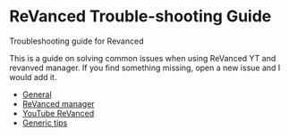 # ReVanced Trouble-shooting Guide
Troubleshooting guide for Revanced

This is a guide on solving common issues when using ReVanced YT and revanved manager. If you find something missing, open a new issue and I would add it.

- [General](/troubleshoot/01-general.md)
- [ReVanced manager](/troubleshoot/02-manager.md)
- [YouTube ReVanced](/troubleshoot/03-youtube.md)
- [Generic tips](/troubleshoot/04-generic.md)
